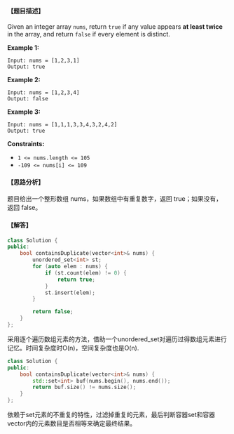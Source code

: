 #### 【题目描述】

Given an integer array `nums`, return `true` if any value appears **at least twice** in the array, and return `false` if every element is distinct.

**Example 1:**

```
Input: nums = [1,2,3,1]
Output: true
```

**Example 2:**

```
Input: nums = [1,2,3,4]
Output: false
```

**Example 3:**

```
Input: nums = [1,1,1,3,3,4,3,2,4,2]
Output: true
```

**Constraints:**

- `1 <= nums.length <= 105`
- `-109 <= nums[i] <= 109`



#### 【思路分析】

题目给出一个整形数组 nums，如果数组中有重复数字，返回 true；如果没有，返回 false。



#### 【解答】

```cpp
class Solution {
public:
    bool containsDuplicate(vector<int>& nums) {
        unordered_set<int> st;
        for (auto elem : nums) {
            if (st.count(elem) != 0) {
                return true;
            }
            st.insert(elem);
        }

        return false;
    }
};
```

采用逐个遍历数组元素的方法，借助一个unordered_set对遍历过得数组元素进行记忆。时间复杂度时O(n)，空间复杂度也是O(n).



```cpp
class Solution {
public:
    bool containsDuplicate(vector<int>& nums) {
        std::set<int> buf(nums.begin(), nums.end());
        return buf.size() != nums.size();
    }
};
```

依赖于set元素的不重复的特性，过滤掉重复的元素，最后判断容器set和容器vector内的元素数目是否相等来确定最终结果。

